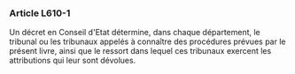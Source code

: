 ### Article L610-1

Un décret en Conseil d'Etat détermine, dans chaque département, le tribunal ou les tribunaux appelés à connaître des procédures prévues par le présent livre, ainsi que le ressort dans lequel ces tribunaux exercent les attributions qui leur sont dévolues.

